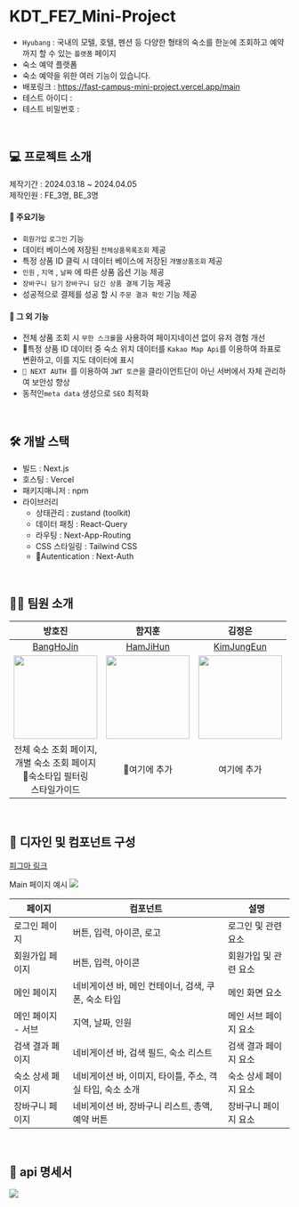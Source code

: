# KDT_FE7_Mini-Project

- ```Hyubang``` : 국내의 모텔, 호텔, 펜션 등 다양한 형태의 숙소를 한눈에 조회하고 예약까지 할 수 있는 ```플랫폼``` 페이지
- 숙소 예약 플랫폼
- 숙소 예약을 위한 여러 기능이 있습니다.
- 배포링크 : https://fast-campus-mini-project.vercel.app/main
- 테스트 아이디 : 
- 테스트 비밀번호 :

<br>

## 💻 프로젝트 소개

제작기간 : 2024.03.18 ~ 2024.04.05 <br>
제작인원 : FE_3명, BE_3명

#### 📌 주요기능
-  ```회원가입``` ```로그인``` 기능
- 데이터 베이스에 저장된 ```전체상품목록조회``` 제공
- 특정 상품 ID 클릭 시 데이터 베이스에 저장된 ```개별상품조회``` 제공
- ```인원``` ,  ```지역``` ,  ```날짜``` 에 따른 상품 옵션 기능 제공
- ```장바구니 담기``` ```장바구니 담긴 상품 결제``` 기능 제공
- 성공적으로 결제를 성공 할 시 ```주문 결과 확인``` 기능 제공

#### 📌 그 외 기능
-  전체 상품 조회 시 ```무한 스크롤```을 사용하여 페이지네이션 없이 유저 경험 개선
- 특정 상품 ID 데이터 중 숙소 위치 데이터를 ```Kakao Map Api```를 이용하여 좌표로 변환하고, 이를 지도 데이터에 표시
-  ``` NEXT AUTH ```를 이용하여 ```JWT 토큰```을 클라이언트단이 아닌 서버에서 자체 관리하여 보안성 향상
- 동적인```meta data``` 생성으로 ```SEO``` 최적화 

<br>

## 🛠️ 개발 스택

- 빌드 : Next.js
- 호스팅 : Vercel
- 패키지매니저 : npm
- 라이브러리
    - 상태관리 : zustand (toolkit)
    - 데이터 패칭 : React-Query
    - 라우팅 : Next-App-Routing
    - CSS 스타일링 : Tailwind CSS
    - Autentication : Next-Auth

<br>
     
## 👩‍💻 팀원 소개

| 방호진  |  함지훈   |  김정은   |
| :------------: | :------------: |:------------: | 
| [BangHoJin ](https://github.com/banghogu)  |  [HamJiHun](https://github.com/)  |  [KimJungEun](https://github.com/)  |    
|  <img width="150" src="https://www.techm.kr/news/photo/202107/86116_89523_1948.png"/> |  <img width ="150" src="https://www.techm.kr/news/photo/202107/86116_89523_1948.png" >  | <img width="150" src="https://www.techm.kr/news/photo/202107/86116_89523_1948.png"> |
| 전체 숙소 조회 페이지, <br> 개별 숙소 조회 페이지 <br> 숙소타입 필터링 <br>스타일가이드   |  여기에 추가 | 여기에 추가  |

<br>

## 🎁 디자인 및 컴포넌트 구성

[피그마 링크](https://www.figma.com/file/Z7J7lU8tbDEEldcyiGIGZa?embed_host=notion&kind=file&node-id=0%3A1&type=whiteboard&viewer=1)

Main 페이지 예시
![](https://velog.velcdn.com/images/banghogu/post/727f6d7a-e2d3-4490-bbc5-74289cc25a12/image.png)

| 페이지               | 컴포넌트            | 설명                                         |
|---------------------|---------------------|---------------------------------------------|
| 로그인 페이지       | 버튼, 입력, 아이콘, 로고 | 로그인 및 관련 요소                           |
| 회원가입 페이지     | 버튼, 입력, 아이콘 | 회원가입 및 관련 요소                         |
| 메인 페이지         | 네비게이션 바, 메인 컨테이너, 검색, 쿠폰, 숙소 타입 | 메인 화면 요소                                |
| 메인 페이지 - 서브  | 지역, 날짜, 인원 | 메인 서브 페이지 요소                         |
| 검색 결과 페이지    | 네비게이션 바, 검색 필드, 숙소 리스트 | 검색 결과 페이지 요소                          |
| 숙소 상세 페이지    | 네비게이션 바, 이미지, 타이틀, 주소, 객실 타입, 숙소 소개 | 숙소 상세 페이지 요소                        |
| 장바구니 페이지    | 네비게이션 바, 장바구니 리스트, 총액, 예약 버튼 | 장바구니 페이지 요소                          |


<br>

## 📨 api 명세서

![](https://velog.velcdn.com/images/banghogu/post/717fbb02-8f7a-4a14-9f8b-a904f641381d/image.png)

<br>

